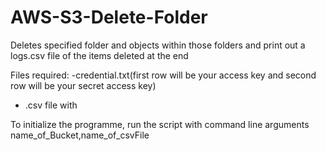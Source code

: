 # AWS-S3-Delete-Folder
Deletes specified folder and objects within those folders and print out a logs.csv file of the items deleted at the end

Files required:
  -credential.txt(first row will be your access key and second row will be your secret access key)
  - .csv file with 
  
 To initialize the programme, run the script with command line arguments name_of_Bucket,name_of_csvFile
